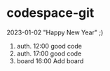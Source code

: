 # codespace-git
2023-01-02
"Happy New Year" ;) 
01. auth. 12:00 good code
02. auth. 17:00 good code
03. board 16:00 Add board
